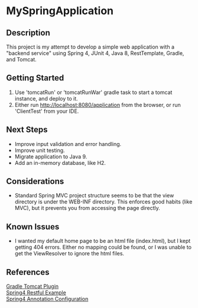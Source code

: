 # MySpringApplication

## Description
This project is my attempt to develop a simple web application with a "backend service" 
using Spring 4, JUnit 4, Java 8, RestTemplate, Gradle, and Tomcat.  

## Getting Started
1. Use 'tomcatRun' or 'tomcatRunWar' gradle task to start a tomcat instance, and deploy to it.
2. Either run [http://localhost:8080/application](http://localhost:8080/application) from the
browser, or run 'ClientTest' from your IDE.

## Next Steps
- Improve input validation and error handling.
- Improve unit testing.
- Migrate application to Java 9.
- Add an in-memory database, like H2.

## Considerations
- Standard Spring MVC project structure seems to be that the view directory is under the 
WEB-INF directory.  This enforces good habits (like MVC), but it prevents you from accessing
the page directly.

## Known Issues
- I wanted my default home page to be an html file (index.html), but I kept getting 404 errors.  Either no mapping could 
be found, or I was unable to get the ViewResolver to ignore the html files. 

## References
[Gradle Tomcat Plugin](https://github.com/bmuschko/gradle-tomcat-plugin)  
[Spring4 Restful Example](https://github.com/viralpatel/spring4-restful-example)  
[Spring4 Annotation Configuration](http://javacodeimpl.blogspot.com/2017/02/spring-4-annotation-configuration.html)  

